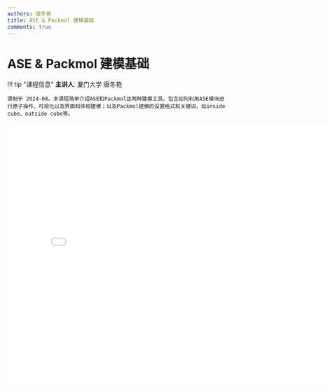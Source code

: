 ```yaml
---
authors: 唐冬艳
title: ASE & Packmol 建模基础
comments: true
---
```


# ASE & Packmol 建模基础

!!! tip "课程信息"
    **主讲人**: 厦门大学 唐冬艳
    
    录制于 2024-08。本课程简单介绍ASE和Packmol这两种建模工具。包含如何利用ASE模块进行原子操作、可视化以及界面和体相建模；以及Packmol建模的设置格式和关键词，如inside cube、outside cube等。

<iframe src="//player.bilibili.com/player.html?isOutside=true&aid=113599401955910&bvid=BV13YiRYiETi&cid=27200258916&p=1" scrolling="no" border="0" frameborder="no" framespacing="0" allowfullscreen="true" height="600" width="800"></iframe>